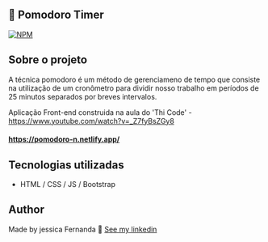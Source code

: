 
## 🍅 Pomodoro Timer
[![NPM](https://img.shields.io/npm/l/react)](https://github.com/nandajfa/pomodoro_timer/blob/main/LICENSE) 

## Sobre o projeto

A técnica pomodoro é um método de gerenciameno de tempo que consiste na utilização de um cronômetro para dividir nosso trabalho 
em períodos de 25 minutos separados por breves intervalos. 

Aplicação Front-end construida na aula do 'Thi Code' - https://www.youtube.com/watch?v=_Z7fyBsZGy8

#### https://pomodoro-n.netlify.app/

## Tecnologias utilizadas

- HTML / CSS / JS / Bootstrap

## Author

Made by jessica Fernanda 👋 [See my linkedin](https://www.linkedin.com/in/jessica-fernanda-programadora/)
